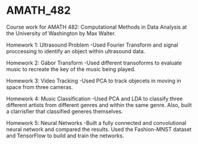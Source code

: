 # AMATH_482
Course work for AMATH 482: Computational Methods in Data Analysis at the University of Washington by Max Walter.

Homework 1: Ultrasound Problem 
  -Used Fourier Transform and signal proccessing to identify an object within ultrasound data.

Homework 2: Gábor Transform
  -Used different transoforms to evaluate music to recreate the key of the music being played.

Homework 3: Video Tracking
  -Used PCA to track objecets in moving in space from three cameras.

Homework 4: Music Classification
  -Used PCA and LDA to classify three different artists from different genres and within the same genre. Also, built a clarrisfier that classified generes themselves.
  
Homework 5: Neural Networks
  -Built a fully connected and convolutional neural network and compared the results. Used the Fashion-MNST dataset and TensorFlow to build and train the networks.
